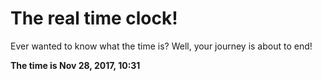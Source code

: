 # The real time clock!

Ever wanted to know what the time is? Well, your journey is about to end!

**The time is Nov 28, 2017, 10:31**
